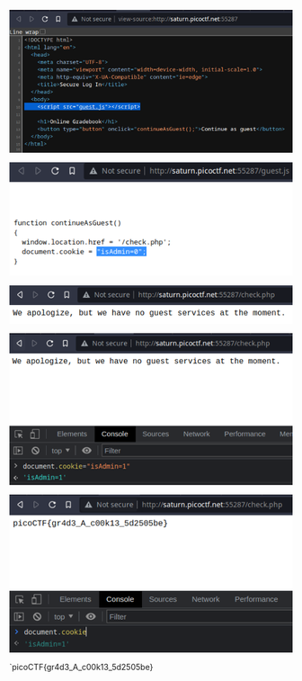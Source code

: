 ![](/Screenshots/Pasted%20image%2020220315134703.png)

![](/Screenshots/Pasted%20image%2020220315134713.png)

![](/Screenshots/Pasted%20image%2020220315134724.png)

![](/Screenshots/Pasted%20image%2020220315134747.png)

![](/Screenshots/Pasted%20image%2020220315134755.png)

`picoCTF{gr4d3_A_c00k13_5d2505be}
